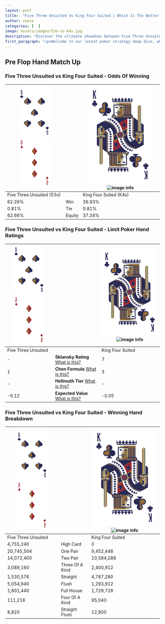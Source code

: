```yaml
---
layout: post
title:  "Five Three Unsuited Vs King Four Suited | Which Is The Better Hand In Poker? A Complete Guide"
author: reece
categories: [  ]
image: assets/images/53o-vs-k4s.jpg
description: "Discover the ultimate showdown between Five Three Unsuited and King Four Suited in poker! Uncover the odds, strategies, and scenarios where one hand triumphs over the other. Get ready to up your poker game with this thrilling analysis."
first_paragraph: "<p>Welcome to our latest poker strategy deep dive, where we're pitting two distinct hands against each other in a high-stakes showdown: Five Three Unsuited vs King Four Suited.</p><p>In the dynamic world of poker, every decision counts, and knowing which hand holds the upper hand is key to your success at the table.</p><p>In this article, we'll dissect these two hands, explore the scenarios where one dominates the other, and equip you with the knowledge to make strategic choices that can tip the odds in your favor.</p><p>Get ready to unravel the intriguing dynamics of these poker hands and elevate your game to new heights.</p>"
---
```




[comment]: # (sp0)

## Pre Flop Hand Match Up

<div class="table hand-ratings" markdown="1"> 



### Five Three Unsuited vs King Four Suited - Odds Of Winning


    
| ![image info](assets/images/hand1/5.png) ![image info](assets/images/hand1/3o.png) |  | ![image info](assets/images/hand2/K.png) ![image info](assets/images/hand2/4s.png) |
| -------- | -------- | -------- |
| Five Three Unsuited (53o) |  | King Four Suited (K4s) |
| 62.26% | Win | 36.93% |
| 0.81% | Tie | 0.81% |
| 62.66% | Equity | 37.34% |




[comment]: # (sp1)



### Five Three Unsuited vs King Four Suited - Limit Poker Hand Ratings


    
| ![image info](assets/images/hand1/5.png) ![image info](assets/images/hand1/3o.png) |  | ![image info](assets/images/hand2/K.png) ![image info](assets/images/hand2/4s.png) |
| -------- | -------- | -------- |
| Five Three Unsuited |  | King Four Suited |
| - | **Sklansky Rating** [What is this?](/sklansky-rating-explained) | 7 |
| 1 | **Chen Formula** [What is this?](/chen-formula-explained) | 3 |
| - | **Hellmuth Tier** [What is this?](/Hellmuth-tier-explained) | - |
| -0.12 | **Expected Value** [What is this?](/expected-value-explained) | -0.05 |




[comment]: # (sp2)



### Five Three Unsuited vs King Four Suited - Winning Hand Breakdown


    
| ![image info](assets/images/hand1/5.png) ![image info](assets/images/hand1/3o.png) |  | ![image info](assets/images/hand2/K.png) ![image info](assets/images/hand2/4s.png) |
| -------- | -------- | -------- |
| Five Three Unsuited |  | King Four Suited |
| 4,755,240 | High Card | 0 |
| 20,745,504 | One Pair | 9,452,448 |
| 14,072,400 | Two Pair | 10,584,288 |
| 3,089,160 | Three Of A Kind | 2,400,912 |
| 1,530,576 | Straight | 4,787,280 |
| 5,054,940 | Flush | 1,293,912 |
| 1,801,440 | Full House | 1,729,728 |
| 111,216 | Four Of A Kind | 95,040 |
| 8,820 | Straight Flush | 12,900 |




[comment]: # (sp3)



</div>

[comment]: # (sp4)



[comment]: # (sp5)

